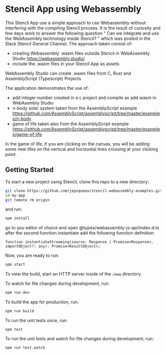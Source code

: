 # Stencil App using Webassembly

This Stencil App use a simple approach to use Webassembly without interfering with the compiling Stencil process. It is the result of curiosity and few days work to answer the following question " Can we integrate and use the WebAssembly technology inside Stencil? " which was posted in the Slack Stencil General Channel.
The approach taken consist of:

- creating Webassembly .wasm files outside Stencil in WebAssembly Studio https://webassembly.studio/
- include the .wasm files in your Stencil App as assets

WebAssembly Studio can create .wasm files from C, Rust and AssemblyScript (Typescript) Projects.

The application demonstrates the use of:

- add integer number created in a c project and compile as add.wasm in WebAsembly Studio
- n-body solar system taken from the AssemblyScript example https://github.com/AssemblyScript/assemblyscript/tree/master/examples/n-body
- game of life taken also from the AssemblyScript example https://github.com/AssemblyScript/assemblyscript/tree/master/examples/game-of-life

In the game of life, if you are clicking on the canvas, you will be adding some new lifes on the vertical and horizontal lines crossing at your clicking point.


## Getting Started

To start a new project using Stencil, clone this repo to a new directory:

```bash
git clone https://github.com/jepiqueau/stencil-webassembly-examples.git my-app
cd my-app
git remote rm origin
```

and run:

```bash
npm install
```

go to you editor of choice and open @types/webassembly-js-api/index.d.ts
after the second function instantiate add the following function definition:

```
function instantiateStreaming(source: Response | Promise<Response>, importObject?: any): Promise<ResultObject>;
```

Now, you are ready to run:
```bash
npm start
```


To view the build, start an HTTP server inside of the `/www` directory.

To watch for file changes during development, run:

```bash
npm run dev
```

To build the app for production, run:

```bash
npm run build
```

To run the unit tests once, run:

```
npm test
```

To run the unit tests and watch for file changes during development, run:

```
npm run test.watch
```
